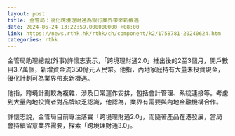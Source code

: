 ```yaml
---
layout: post
title: 金管局：優化跨境理財通為銀行業界帶來新機遇
date: 2024-06-24 13:22:59.000000000 +08:00
link: https://news.rthk.hk/rthk/ch/component/k2/1758781-20240624.htm
categories: rthk
---
```


金管局助理總裁(外事)許懷志表示，「跨境理財通2.0」推出後的2至3個月，開戶數目3.7萬個，新增資金流350億元人民幣。他指，內地家庭持有大量未投資現金，優化計劃可為業界帶來新機遇。

他指，跨境計劃較為複雜，涉及日常運作安排，包括會計管理、系統連接等。考慮到大量內地投資者對品牌缺乏認識，他認為，業界有需要與內地金融機構合作。

許懷志說，金管局目前專注落實「跨境理財通2.0」，而隨著產品在港發展，當局會持續留意業界需要，探索「跨境理財通3.0」。
